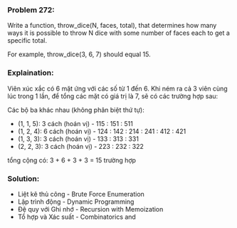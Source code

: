 ### Problem 272:

Write a function, throw_dice(N, faces, total), that determines how many ways it is possible to throw N dice with some number of faces each to get a specific total.

 For example, throw_dice(3, 6, 7) should equal 15.


### Explaination:

Viên xúc xắc có 6 mặt ứng với các số từ 1 đến 6. Khi ném ra cả 3 viên cùng lúc trong 1 lần, để tổng các mặt có giá trị là 7, sẽ có các trường hợp sau:

Các bộ ba khác nhau (không phân biệt thứ tự):

* (1, 1, 5): 3 cách (hoán vị) - 115 : 151 : 511
* (1, 2, 4): 6 cách (hoán vị) - 124 : 142 : 214 : 241 : 412 : 421
* (1, 3, 3): 3 cách (hoán vị) - 133 : 313 : 331
* (2, 2, 3): 3 cách (hoán vị) - 223 : 232 : 322

tổng cộng có: 3 + 6 + 3 + 3 = 15 trường hợp


### Solution:

* Liệt kê thủ công - Brute Force Enumeration
* Lập trình động - Dynamic Programming
* Đệ quy với Ghi nhớ - Recursion with Memoization
* Tổ hợp và Xác suất - Combinatorics and

